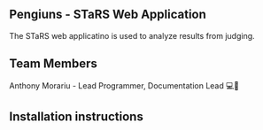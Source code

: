 ## Pengiuns - STaRS Web Application

The STaRS web applicatino is used to analyze results from judging.

## Team Members

Anthony Morariu - Lead Programmer, Documentation Lead 💻🤡

## Installation instructions
